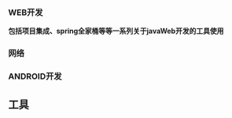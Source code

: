 ### WEB开发

 **包括项目集成、spring全家桶等等一系列关于javaWeb开发的工具使用**


### 网络





### ANDROID开发





## 工具



###



